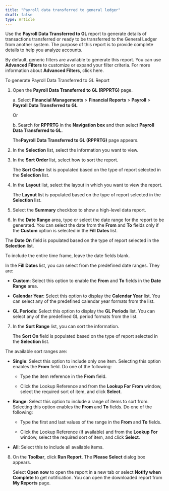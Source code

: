 ```yaml
---
title: "Payroll data transferred to general ledger"
draft: false
type: Article
---
```


Use the **Payroll Data Transferred to GL** report to generate details of transactions transferred or ready to be transferred to the General Ledger from another system. The purpose of this report is to provide complete details to help you analyze accounts.

By default, generic filters are available to generate this report. You can use **Advanced Filters** to customize or expand your filter criteria. For more information about **Advanced Filters**, click here.

To generate Payroll Data Transferred to GL Report

1. Open the **Payroll Data Transferred to GL (RPPRTG)** page.

    a. Select **Financial Managements** > **Financial Reports** > **Payroll** > **Payroll Data Transferred to GL**.

    Or

    b. Search for **RPPRTG** in the **Navigation box** and then select **Payroll Data Transferred to GL**.

    The**Payroll Data Transferred to GL (RPPRTG)** page appears.

2. In the **Selection** list, select the information you want to view.

3. In the **Sort Order** list, select how to sort the report.

    The **Sort Order** list is populated based on the type of report selected in the **Selection** list.

4. In the **Layout** list, select the layout in which you want to view the report.

    The **Layout** list is populated based on the type of report selected in the **Selection** list.

5. Select the **Summary** checkbox to show a high-level data report.

6. In the **Date Range** area, type or select the date range for the report to be generated. You can select the date from the **From** and **To** fields only if the **Custom** option is selected in the **Fill Dates** list.

The **Date On** field is populated based on the type of report selected in the **Selection** list.

To include the entire time frame, leave the date fields blank.

In the **Fill Dates** list, you can select from the predefined date ranges. They are:

- **Custom**: Select this option to enable the **From** and **To** fields in the **Date Range** area.

- **Calendar Year**: Select this option to display the **Calendar Year** list. You can select any of the predefined calendar year formats from the list.

- **GL Periods**: Select this option to display the **GL Periods** list. You can select any of the predefined GL period formats from the list.

7. In the **Sort Range** list, you can sort the information.

    The **Sort On** field is populated based on the type of report selected in the **Selection** list.

The available sort ranges are:

- **Single**: Select this option to include only one item. Selecting this option enables the **From** field. Do one of the following:

    - Type the item reference in the **From** field.

    - Click the Lookup Reference and from the **Lookup For** **From** window, select the required sort of item, and click **Select**.

- **Range**: Select this option to include a range of items to sort from. Selecting this option enables the **From** and **To** fields. Do one of the following:

    - Type the first and last values of the range in the **From** and **To** fields.

    - Click the Lookup Reference (if available) and from the **Lookup For** window, select the required sort of item, and click **Select**.

- **All**: Select this to include all available items.

8. On the **Toolbar**, click **Run Report**. The **Please Select** dialog box appears.

    Select **Open now** to open the report in a new tab or select **Notify when Complete** to get notification. You can open the downloaded report from **My Reports** page.

​